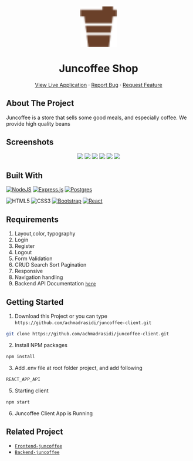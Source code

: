 <p align="center">
  <img src="static/assets/img/coffee 1.png" width=100 alt="logo-icon" />
  <h1 align='center'>Juncoffee Shop</h1>
</p>
  <p align="center">
    <a href="https://juncoffee.netlify.app/">View Live Application</a>
    ·
    <a href="https://github.com/achmadrasidi/juncoffee/issues">Report Bug</a>
    ·
    <a href="https://github.com/achmadrasidi/juncoffee/pulls">Request Feature</a>
  </p>

## About The Project

Juncoffee is a store that sells some good meals, and especially coffee. We provide high quality beans

## Screenshots

<p align="center" display='flex'>
   <div align="center">
   <image src='static/assets/img/home 1.PNG' width=48%/>
  <image src='static/assets/img/home 2.PNG' width=49%/>
    <image src='static\assets\img\screencapture-juncoffee-netlify-app-product-html-2022-05-24-03_05_01.png' width=45%/>
    <image src='static\assets\img\screencapture-juncoffee-netlify-app-profile-html-2022-05-24-03_06_17.png' width=51%/>
    <image src='static\assets\img\screencapture-juncoffee-netlify-app-login-html-2022-05-24-03_07_31.png' width=50%/>
    <image src='static\assets\img\screencapture-juncoffee-netlify-app-register-html-2022-05-24-03_10_01.png' width=46%/>
  </div>
</p>

## Built With

[![NodeJS](https://img.shields.io/badge/node.js-6DA55F?style=for-the-badge&logo=node.js&logoColor=white)](https://nodejs.org/en/)
[![Express.js](https://img.shields.io/badge/express.js-%23404d59.svg?style=for-the-badge&logo=express&logoColor=%2361DAFB)](https://expressjs.com/)
[![Postgres](https://img.shields.io/badge/postgres-%23316192.svg?style=for-the-badge&logo=postgresql&logoColor=white)](https://www.postgresql.org/)
<br>

![HTML5](https://img.shields.io/badge/html5-%23E34F26.svg?style=for-the-badge&logo=html5&logoColor=white)
![CSS3](https://img.shields.io/badge/css3-%231572B6.svg?style=for-the-badge&logo=css3&logoColor=white)
[![Bootstrap](https://img.shields.io/badge/bootstrap-%23563D7C.svg?style=for-the-badge&logo=bootstrap&logoColor=white)](https://getbootstrap.com/)
[![React](https://img.shields.io/badge/react-%2320232a.svg?style=for-the-badge&logo=react&logoColor=%2361DAFB)](https://reactjs.org/)

## Requirements

1. Layout,color, typography
2. Login
3. Register
4. Logout
5. Form Validation
6. CRUD Search Sort Pagination
7. Responsive
8. Navigation handling
9. Backend API Documentation [`here`](https://documenter.getpostman.com/view/20709109/UyrDEbj2)

## Getting Started

1. Download this Project or you can type `https://github.com/achmadrasidi/juncoffee-client.git`

```sh
git clone https://github.com/achmadrasidi/juncoffee-client.git
```

2. Install NPM packages

```sh
npm install
```

3. Add .env file at root folder project, and add following

```sh
REACT_APP_API
```

5. Starting client

```sh
npm start
```

6. Juncoffee Client App is Running

## Related Project

- [`Frontend-juncoffee`](https://github.com/achmadrasidi/juncoffee-client)
- [`Backend-juncoffee`](https://github.com/achmadrasidi/juncoffee-server)
